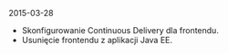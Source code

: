 2015-03-28
- Skonfigurowanie Continuous Delivery dla frontendu.
- Usunięcie frontendu z aplikacji Java EE.